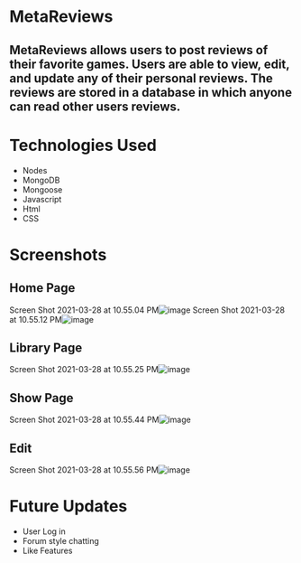 # MetaReviews

## MetaReviews allows users to post reviews of their favorite games. Users are able to view, edit, and update any of their personal reviews.  The reviews are stored in a database in which anyone can read other users reviews.  

# Technologies Used

* Nodes
* MongoDB
* Mongoose
* Javascript
* Html
* CSS


# Screenshots

## Home Page
Screen Shot 2021-03-28 at 10.55.04 PM![image](https://user-images.githubusercontent.com/78159852/112781472-e5908280-9018-11eb-9509-d093fcfacf4b.png)
Screen Shot 2021-03-28 at 10.55.12 PM![image](https://user-images.githubusercontent.com/78159852/112781511-fb05ac80-9018-11eb-8601-d400e0e9723c.png)

## Library Page
Screen Shot 2021-03-28 at 10.55.25 PM![image](https://user-images.githubusercontent.com/78159852/112781624-386a3a00-9019-11eb-9b71-e951eb000ecc.png)


## Show Page
Screen Shot 2021-03-28 at 10.55.44 PM![image](https://user-images.githubusercontent.com/78159852/112781646-3ef8b180-9019-11eb-8039-552e65784558.png)

## Edit 
Screen Shot 2021-03-28 at 10.55.56 PM![image](https://user-images.githubusercontent.com/78159852/112781660-45872900-9019-11eb-8e1c-0ef3483de0cb.png)




# Future Updates

* User Log in
* Forum style chatting
* Like Features

